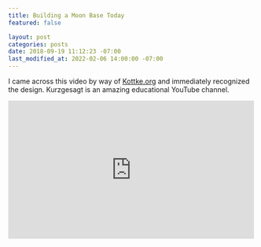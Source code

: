 ```yaml
---
title: Building a Moon Base Today
featured: false

layout: post
categories: posts
date: 2018-09-19 11:12:23 -07:00
last_modified_at: 2022-02-06 14:00:00 -07:00
---
```


I came across this video by way of [Kottke.org](https://kottke.org/18/09/how-we-could-build-a-moon-base-today) and immediately recognized the design. Kurzgesagt is an amazing educational YouTube channel.

<iframe loading="lazy" width="500" height="281" src="https://www.youtube.com/embed/NtQkz0aRDe8?feature=oembed" frameborder="0" allow="autoplay; encrypted-media" allowfullscreen=""></iframe>
